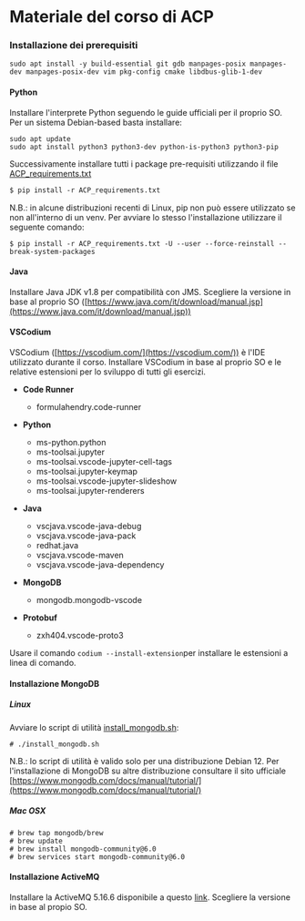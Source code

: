 # Materiale del corso di ACP

### Installazione dei prerequisiti

```
sudo apt install -y build-essential git gdb manpages-posix manpages-dev manpages-posix-dev vim pkg-config cmake libdbus-glib-1-dev
```

#### Python

Installare l'interprete Python seguendo le guide ufficiali per il proprio SO. Per un sistema Debian-based basta installare:
```
sudo apt update
sudo apt install python3 python3-dev python-is-python3 python3-pip
```

Successivamente installare tutti i package pre-requisiti utilizzando il file [ACP_requirements.txt](ACP_requirements.txt)

```ACP_requirements.txt
$ pip install -r ACP_requirements.txt
```

N.B.: in alcune distribuzioni recenti di Linux, pip non può essere utilizzato se non all'interno di un venv. Per avviare lo stesso l'installazione utilizzare il seguente comando:

```
$ pip install -r ACP_requirements.txt -U --user --force-reinstall --break-system-packages
```

#### Java

Installare Java JDK v1.8 per compatibilità con JMS.
Scegliere la versione in base al proprio SO ([https://www.java.com/it/download/manual.jsp](https://www.java.com/it/download/manual.jsp))

#### VSCodium 

VSCodium ([https://vscodium.com/](https://vscodium.com/)) è l'IDE utilizzato durante il corso. Installare VSCodium in base al proprio SO e le relative estensioni per lo sviluppo di tutti gli esercizi.

- **Code Runner**
  -   formulahendry.code-runner
    
- **Python**
  -   ms-python.python
  -   ms-toolsai.jupyter
  -   ms-toolsai.vscode-jupyter-cell-tags
  -   ms-toolsai.jupyter-keymap
  -   ms-toolsai.vscode-jupyter-slideshow
  -   ms-toolsai.jupyter-renderers

- **Java**
  -   vscjava.vscode-java-debug
  -   vscjava.vscode-java-pack
  -   redhat.java
  -   vscjava.vscode-maven
  -   vscjava.vscode-java-dependency

- **MongoDB**
  -   mongodb.mongodb-vscode

- **Protobuf**
  -   zxh404.vscode-proto3  

Usare il comando ``codium --install-extension``per installare le estensioni a linea di comando.
  
#### Installazione MongoDB

##### Linux

Avviare lo script di utilità [install_mongodb.sh](install_mongodb.sh):

```
# ./install_mongodb.sh
```

N.B.: lo script di utilità è valido solo per una distribuzione Debian 12. Per l'installazione di MongoDB su altre distribuzione consultare il sito ufficiale [https://www.mongodb.com/docs/manual/tutorial/](https://www.mongodb.com/docs/manual/tutorial/)

##### Mac OSX

```
# brew tap mongodb/brew
# brew update
# brew install mongodb-community@6.0
# brew services start mongodb-community@6.0
```


#### Installazione ActiveMQ 

Installare la ActiveMQ 5.16.6 disponibile a questo [link](https://activemq.apache.org/components/classic/download/classic-05-16-06). 
Scegliere la versione in base al propio SO.
